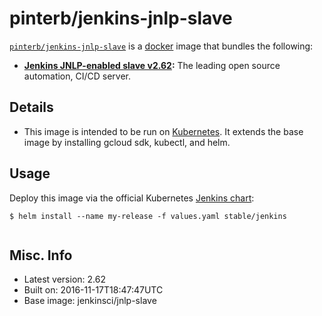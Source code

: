 # pinterb/jenkins-jnlp-slave  

[`pinterb/jenkins-jnlp-slave`][1] is a [docker][2] image that bundles the following:  
* **[Jenkins JNLP-enabled slave v2.62][3]:** The leading open source automation, CI/CD server.

## Details
* This image is intended to be run on [Kubernetes][4]. It extends the base image by installing gcloud sdk, kubectl, and helm.

## Usage 
Deploy this image via the official Kubernetes [Jenkins chart][5]:

````
$ helm install --name my-release -f values.yaml stable/jenkins
		
````

## Misc. Info 
* Latest version: 2.62  
* Built on: 2016-11-17T18:47:47UTC   
* Base image: jenkinsci/jnlp-slave   


[1]: https://hub.docker.com/r/pinterb/jenkins-jnlp-slave/   
[2]: https://docker.com 
[3]: https://jenkins.io/ 
[4]: http://kubernetes.io/ 
[5]: https://github.com/kubernetes/charts/tree/master/stable/jenkins 
